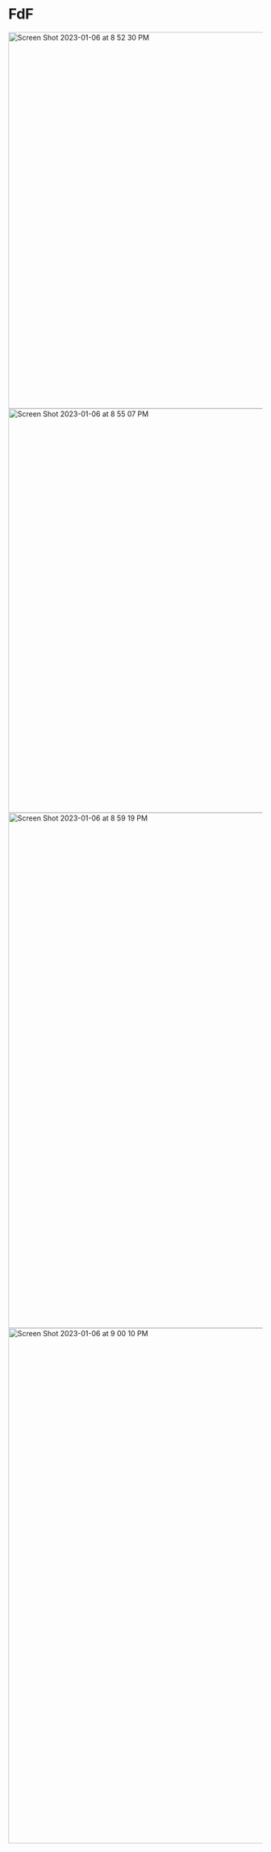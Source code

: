 # FdF
<img width="745" alt="Screen Shot 2023-01-06 at 8 52 30 PM" src="https://user-images.githubusercontent.com/104910768/211088995-16377142-2490-49cb-b8c1-9518ef6564f7.png">
<img width="800" alt="Screen Shot 2023-01-06 at 8 55 07 PM" src="https://user-images.githubusercontent.com/104910768/211089373-cec1aa35-33d7-4b03-b639-6424227a2d0c.png">
<img width="1020" alt="Screen Shot 2023-01-06 at 8 59 19 PM" src="https://user-images.githubusercontent.com/104910768/211090027-9e55da02-de83-494a-98ec-86f7c58ec06b.png">
<img width="1020" alt="Screen Shot 2023-01-06 at 9 00 10 PM" src="https://user-images.githubusercontent.com/104910768/211090128-52545910-e0b8-4ebb-9652-deadb807dbfe.png">
